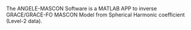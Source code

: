 The ANGELE-MASCON Software is a MATLAB APP to inverse GRACE/GRACE-FO MASCON Model from Spherical Harmonic coefficient (Level-2 data).
